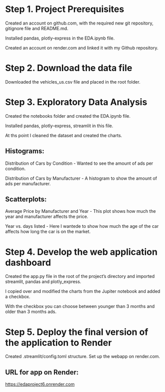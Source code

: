 # Step 1. Project Prerequisites

Created an account on github.com, with the required new git repository, gitignore file and README.md.

Installed pandas, plotly-express in the EDA.ipynb file. 

Created an account on render.com and linked it with my Github repository.


# Step 2. Download the data file

Downloaded the vehicles_us.csv file and placed in the root folder.


# Step 3. Exploratory Data Analysis

Created the notebooks folder and created the EDA.ipynb file.

Installed pandas, plotly-express, streamlit in this file.

At ths point I cleaned the dataset and created the charts.

## Histograms:
Distribution of Cars by Condition - Wanted to see the amount of ads per condition.

Distribution of Cars by Manufacturer - A histogram to show the amount of ads per manufacturer.

## Scatterplots:
Average Price by Manufacturer and Year - This plot shows how much the year and manufacturer affects the price.

Year vs. days listed - Here I wantede to show how much the age of the car affects how long the car is on the market.


# Step 4. Develop the web application dashboard

Created the app.py file in the root of the project’s directory and imported streamlit, pandas and plotly_express.

I copied over and modified the charts from the Jupiter notebook and added a checkbox.

With the checkbox you can choose between younger than 3 months and older than 3 months ads.

# Step 5. Deploy the final version of the application to Render

Created .streamlit/config.toml structure. Set up the webapp on render.com.

## URL for app on Render:
https://edaproject6.onrender.com